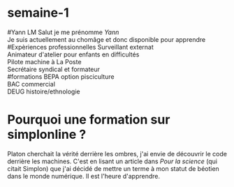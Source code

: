 # semaine-1
#Yann LM
Salut je me prénomme _Yann_  
Je suis actuellement au chomâge et donc disponible pour apprendre    
#Expèriences professionnelles
Surveillant externat  
Animateur d'atelier pour enfants en difficultés  
Pilote machine à La Poste  
Secrétaire syndical et formateur  
#formations
BEPA option pisciculture  
BAC commercial  
DEUG histoire/ethnologie  
# Pourquoi une formation sur simplonline ?
Platon cherchait la vérité derrière les ombres, j'ai envie de découvrir le code derrière les machines. C'est en lisant un article dans *Pour la science* (qui citait Simplon) que j'ai décidé de mettre un terme à mon statut de béotien dans le monde numérique. Il est l'heure d'apprendre.
